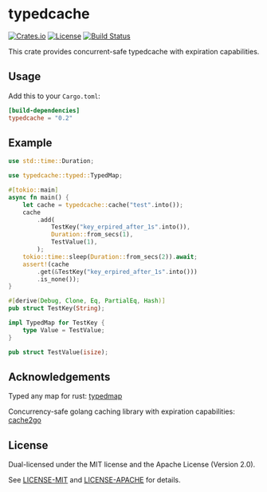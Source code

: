 # typedcache

[![Crates.io][crates-badge]][crates-url]
[![License][license-badge]][license-url]
[![Build Status][actions-badge]][actions-url]

[crates-badge]: https://img.shields.io/crates/v/typedcache.svg
[crates-url]: https://crates.io/crates/typedcache
[license-badge]: https://img.shields.io/crates/l/typedcache.svg
[license-url]: #license
[actions-badge]: https://github.com/Millione/typedcache/actions/workflows/ci.yaml/badge.svg
[actions-url]: https://github.com/Millione/typedcache/actions

This crate provides concurrent-safe typedcache with expiration capabilities.

## Usage

Add this to your `Cargo.toml`:

```toml
[build-dependencies]
typedcache = "0.2"
```

## Example
```rust
use std::time::Duration;

use typedcache::typed::TypedMap;

#[tokio::main]
async fn main() {
    let cache = typedcache::cache("test".into());
    cache
        .add(
            TestKey("key_erpired_after_1s".into()),
            Duration::from_secs(1),
            TestValue(1),
        );
    tokio::time::sleep(Duration::from_secs(2)).await;
    assert!(cache
        .get(&TestKey("key_erpired_after_1s".into()))
        .is_none());
}

#[derive(Debug, Clone, Eq, PartialEq, Hash)]
pub struct TestKey(String);

impl TypedMap for TestKey {
    type Value = TestValue;
}

pub struct TestValue(isize);

```

## Acknowledgements
Typed any map for rust: [typedmap](https://github.com/kodieg/typedmap)

Concurrency-safe golang caching library with expiration capabilities: [cache2go](https://github.com/muesli/cache2go)


## License

Dual-licensed under the MIT license and the Apache License (Version 2.0).

See [LICENSE-MIT](https://github.com/Millione/typedcache/blob/main/LICENSE-MIT) and [LICENSE-APACHE](https://github.com/Millione/typedcache/blob/main/LICENSE-APACHE) for details.
